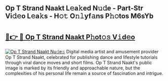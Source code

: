 ## Op T Strand Naakt L𝚎a𝚔ed N𝚞𝚍e - Part-Str Vi𝚍𝚎o L𝚎a𝚔s - H𝚘𝚝 O𝚗𝚕yf𝚊ns P𝚑𝚘tos M6sYb

# <h2><a href="http://kf2x3v.oniu.top/?m=Op+T+Strand+Naakt">🔗👉 🔴 Op T Strand Naakt P𝚑ot𝚘𝚜 V𝚒d𝚎o</a></h2>

[![Op T Strand Naakt Nu𝚍e𝚜](https://i.imgur.com/0qMVB7G.gif)](http://kf2x3v.oniu.top/?m=Op+T+Strand+Naakt)
Digital media artist and amusement provider Op T Strand Naakt, celebrated for publishing dance and lifestyle tutorials through viral dance moves and short films. Op T Strand Naakt's public image is marked by its friendly and approachable nature, but the complexities of his personal life remain a source of fascination and intrigue.  
